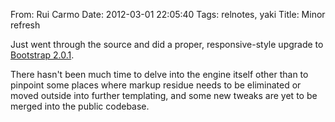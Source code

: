 From: Rui Carmo
Date: 2012-03-01 22:05:40
Tags: relnotes, yaki
Title: Minor refresh

Just went through the source and did a proper, responsive-style upgrade to [Bootstrap 2.0.1][tb]. 

There hasn't been much time to delve into the engine itself other than to pinpoint some places where markup residue needs to be eliminated or moved outside into further templating, and some new tweaks are yet to be merged into the public codebase.

[tb]: http://twitter.github.com/bootstrap/